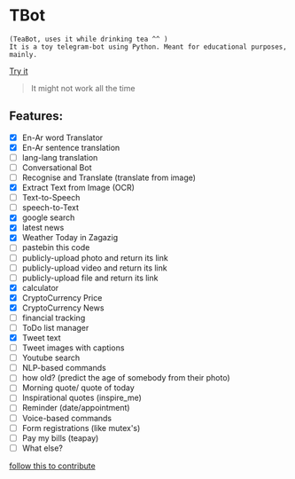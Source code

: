 # TBot
    (TeaBot, uses it while drinking tea ^^ )
    It is a toy telegram-bot using Python. Meant for educational purposes, mainly.

[Try it](https://t.me/tearobot)
> It might not work all the time

## Features:

- [x] En-Ar word Translator
- [x] En-Ar sentence translation
- [ ] lang-lang translation
- [ ] Conversational Bot
- [ ] Recognise and Translate (translate from image)
- [x] Extract Text from Image (OCR)
- [ ] Text-to-Speech
- [ ] speech-to-Text
- [x] google search
- [x] latest news
- [x] Weather Today in Zagazig
- [ ] pastebin this code
- [ ] publicly-upload photo and return its link
- [ ] publicly-upload video and return its link
- [ ] publicly-upload file and return its link
- [x] calculator
- [x] CryptoCurrency Price
- [x] CryptoCurrency News
- [ ] financial tracking
- [ ] ToDo list manager
- [x] Tweet text
- [ ] Tweet images with captions
- [ ] Youtube search
- [ ] NLP-based commands
- [ ] how old? (predict the age of somebody from their photo)
- [ ] Morning quote/ quote of today
- [ ] Inspirational quotes (inspire_me)
- [ ] Reminder (date/appointment)
- [ ] Voice-based commands
- [ ] Form registrations (like mutex's)
- [ ] Pay my bills (teapay)
- [ ] What else?

[follow this to contribute](./CONTRIBUTING.md)
